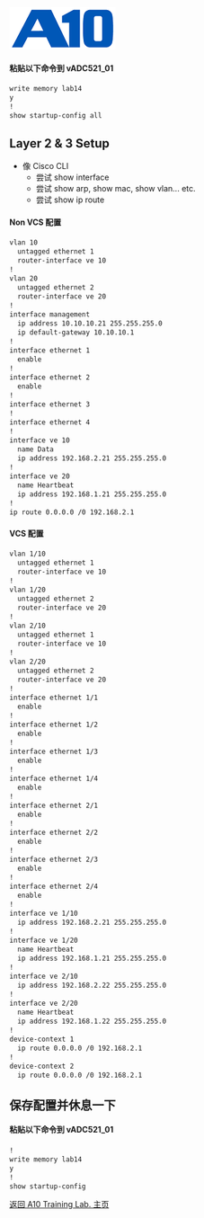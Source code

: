 ![](/Images/A10-NewLogos-Blue-NoReg-RGB-50.png)

#### 粘贴以下命令到 vADC521_01
```
write memory lab14
y
!
show startup-config all

```

## Layer 2 & 3 Setup
+ 像 Cisco CLI
  + 尝试 show interface
  + 尝试 show arp, show mac, show vlan... etc.
  + 尝试 show ip route

#### Non VCS 配置
```
vlan 10
  untagged ethernet 1
  router-interface ve 10
!
vlan 20
  untagged ethernet 2
  router-interface ve 20
!
interface management
  ip address 10.10.10.21 255.255.255.0
  ip default-gateway 10.10.10.1
!
interface ethernet 1
  enable
!
interface ethernet 2
  enable
!
interface ethernet 3
!
interface ethernet 4
!
interface ve 10
  name Data
  ip address 192.168.2.21 255.255.255.0
!
interface ve 20
  name Heartbeat
  ip address 192.168.1.21 255.255.255.0
!
ip route 0.0.0.0 /0 192.168.2.1

```

#### VCS 配置
```
vlan 1/10
  untagged ethernet 1
  router-interface ve 10
!
vlan 1/20
  untagged ethernet 2
  router-interface ve 20
!
vlan 2/10
  untagged ethernet 1
  router-interface ve 10
!
vlan 2/20
  untagged ethernet 2
  router-interface ve 20
!
interface ethernet 1/1
  enable
!
interface ethernet 1/2
  enable
!
interface ethernet 1/3
  enable
!
interface ethernet 1/4
  enable
!
interface ethernet 2/1
  enable
!
interface ethernet 2/2
  enable
!
interface ethernet 2/3
  enable
!
interface ethernet 2/4
  enable
!
interface ve 1/10
  ip address 192.168.2.21 255.255.255.0
!
interface ve 1/20
  name Heartbeat
  ip address 192.168.1.21 255.255.255.0
!
interface ve 2/10
  ip address 192.168.2.22 255.255.255.0
!
interface ve 2/20
  name Heartbeat
  ip address 192.168.1.22 255.255.255.0
!
device-context 1
  ip route 0.0.0.0 /0 192.168.2.1
!
device-context 2
  ip route 0.0.0.0 /0 192.168.2.1
```

## 保存配置并休息一下
#### 粘贴以下命令到 vADC521_01
```
!
write memory lab14
y
!
show startup-config

```


[返回 A10 Training Lab. 主页](https://github.com/borissiu/A10_Training_Lab)